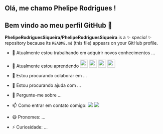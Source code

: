 ## Olá, me chamo Phelipe Rodrigues ! 
## Bem vindo ao meu perfil GitHub 👋


**PhelipeRodriguesSiqueira/PhelipeRodriguesSiqueira** is a ✨ _special_ ✨ repository because its `README.md` (this file) appears on your GitHub profile.

- 🔭 Atualmente estou trabalhando em adquirir novos conhecimentos ...
- 🌱 Atualmente estou aprendendo <img src="https://cdn.jsdelivr.net/gh/devicons/devicon@latest/icons/git/git-original.svg" width="25" height="25" /> <img src="https://cdn.jsdelivr.net/gh/devicons/devicon@latest/icons/github/github-original-wordmark.svg" width="25" height="25"/>
<img src="https://cdn.jsdelivr.net/gh/devicons/devicon@latest/icons/html5/html5-original-wordmark.svg" width="25" height="25" /> <img src="https://cdn.jsdelivr.net/gh/devicons/devicon@latest/icons/css3/css3-original-wordmark.svg" width="25" height="25" />


- 👯 Estou procurando colaborar em  ...
- 🤔 Estou procurando ajuda com ...
- 💬 Pergunte-me sobre ...
- 📫 Como entrar em contato comigo: <a href="https://www.linkedin.com/in/phelipe-rodrigues-994546b3" target="_blank"><img loading="lazy" src="https://img.shields.io/badge/-LinkedIn-%230077B5?style=for-the-badge&logo=linkedin&logoColor=white" target="_blank"></a> <a href = "mailto:phelipe.r.siqueira@gmail.com"><img loading="lazy" src="https://img.shields.io/badge/Gmail-D14836?style=for-the-badge&logo=gmail&logoColor=white" target="_blank"></a>  
- 😄 Pronomes: ...
- ⚡ Curiosidade: ...

